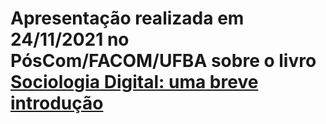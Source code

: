 # Apresentação realizada em 24/11/2021 no PósCom/FACOM/UFBA sobre o livro [Sociologia Digital: uma breve introdução](https://repositorio.ufba.br/ri/handle/ri/32746)
